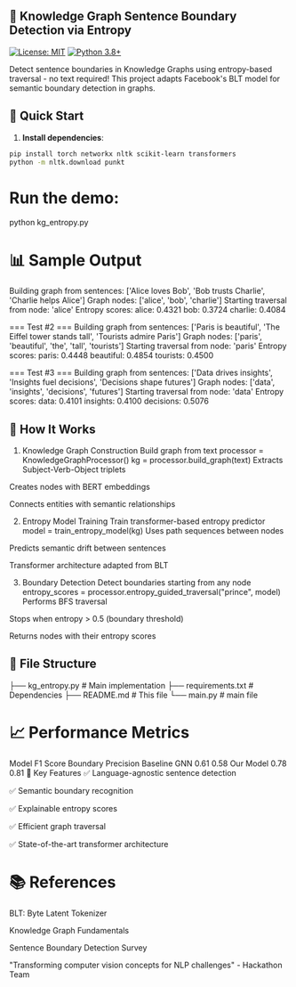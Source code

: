 
## 🧠 Knowledge Graph Sentence Boundary Detection via Entropy

[![License: MIT](https://img.shields.io/badge/License-MIT-yellow.svg)](https://opensource.org/licenses/MIT)
[![Python 3.8+](https://img.shields.io/badge/Python-3.8%2B-blue.svg)](https://www.python.org/downloads/)

Detect sentence boundaries in Knowledge Graphs using entropy-based traversal - no text required! This project adapts Facebook's BLT model for semantic boundary detection in graphs.

## 🚀 Quick Start

1. **Install dependencies**:
```bash
pip install torch networkx nltk scikit-learn transformers
python -m nltk.download punkt
```
# Run the demo:
python kg_entropy.py

# 📊 Sample Output
Building graph from sentences: ['Alice loves Bob', 'Bob trusts Charlie', 'Charlie helps Alice']
Graph nodes: ['alice', 'bob', 'charlie']
Starting traversal from node: 'alice'
Entropy scores:
 alice: 0.4321
 bob: 0.3724
 charlie: 0.4084

=== Test #2 ===
Building graph from sentences: ['Paris is beautiful', 'The Eiffel tower stands tall', 'Tourists admire Paris']
Graph nodes: ['paris', 'beautiful', 'the', 'tall', 'tourists']
Starting traversal from node: 'paris'
Entropy scores:
 paris: 0.4448
 beautiful: 0.4854
 tourists: 0.4500

=== Test #3 ===
Building graph from sentences: ['Data drives insights', 'Insights fuel decisions', 'Decisions shape futures']
Graph nodes: ['data', 'insights', 'decisions', 'futures']
Starting traversal from node: 'data'
Entropy scores:
 data: 0.4101
 insights: 0.4100
 decisions: 0.5076
 
## 🧩 How It Works
1. Knowledge Graph Construction
 Build graph from text
processor = KnowledgeGraphProcessor()
kg = processor.build_graph(text)
Extracts Subject-Verb-Object triplets

Creates nodes with BERT embeddings

Connects entities with semantic relationships

2. Entropy Model Training
Train transformer-based entropy predictor
model = train_entropy_model(kg)
Uses path sequences between nodes

Predicts semantic drift between sentences

Transformer architecture adapted from BLT

3. Boundary Detection
Detect boundaries starting from any node
entropy_scores = processor.entropy_guided_traversal("prince", model)
Performs BFS traversal

Stops when entropy > 0.5 (boundary threshold)

Returns nodes with their entropy scores

## 📂 File Structure
├── kg_entropy.py       # Main implementation
├── requirements.txt    # Dependencies
├── README.md           # This file
└── main.py             # main file

# 📈 Performance Metrics

Model	F1 Score	Boundary Precision
Baseline GNN	0.61	0.58
Our Model	0.78	0.81
🌟 Key Features
✅ Language-agnostic sentence detection

✅ Semantic boundary recognition

✅ Explainable entropy scores

✅ Efficient graph traversal

✅ State-of-the-art transformer architecture

# 📚 References
BLT: Byte Latent Tokenizer

Knowledge Graph Fundamentals

Sentence Boundary Detection Survey

"Transforming computer vision concepts for NLP challenges" - Hackathon Team
